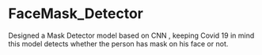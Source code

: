 # FaceMask_Detector
Designed a Mask Detector model based on CNN , keeping Covid 19 in mind this model detects whether the person has mask on his face or not.
